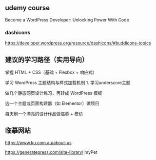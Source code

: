 
## udemy course
Become a WordPress Developer: Unlocking Power With Code

### dashicons
https://developer.wordpress.org/resource/dashicons/#buddicons-topics


## 建议的学习路径（实用导向）

掌握 HTML + CSS（基础 + Flexbox + 响应式）

学习 WordPress 主题结构与样式加载机制
    1. 学习underscore主题

做几个静态网页设计练习，再转成 WordPress 模板

选一个主题或页面构建器（如 Elementor）做项目

每天刷一个漂亮的设计作品做临摹 + 模仿

## 临摹网站
https://www.ku.com.au/about-us

https://generatepress.com/site-library/
myPet


